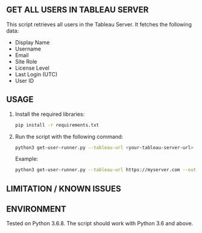 ## GET ALL USERS IN TABLEAU SERVER

This script retrieves all users in the Tableau Server. It fetches the following data:
- Display Name
- Username
- Email
- Site Role
- License Level
- Last Login (UTC)
- User ID

## USAGE

1. Install the required libraries:

    ```bash
    pip install -r requirements.txt
    ```

2. Run the script with the following command:

    ```bash
    python3 get-user-runner.py --tableau-url <your-tableau-server-url> --output-file <output-file-name>.csv [--api-version <api-version>]
    ```

    Example:

    ```bash
    python3 get-user-runner.py --tableau-url https://myserver.com --output-file users-list.csv
    ```

## LIMITATION / KNOWN ISSUES

## ENVIRONMENT

Tested on Python 3.6.8. The script should work with Python 3.6 and above.
